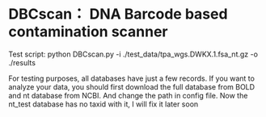 # DBCscan： DNA Barcode based contamination scanner

Test script: python DBCscan.py -i ./test_data/tpa_wgs.DWKX.1.fsa_nt.gz -o ./results

For testing purposes, all databases have just a few records. If you want to analyze your data, you should first download the full database from BOLD and nt database from NCBI. And change the path in config file. Now the nt_test database has no taxid with it, I will fix it later soon
